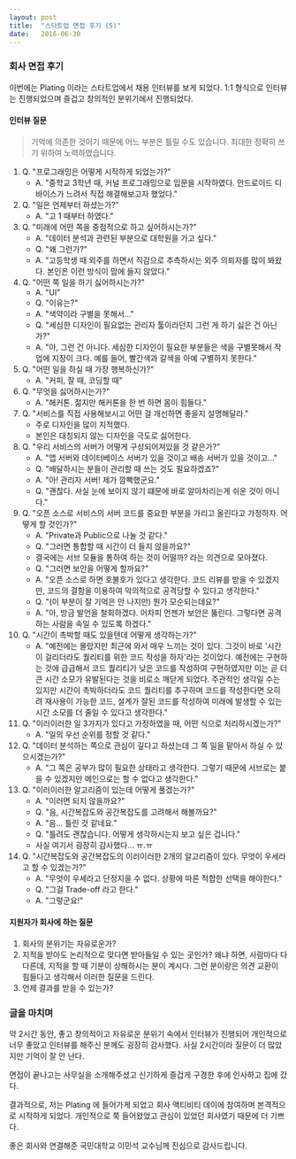 ```yaml
---
layout: post
title:  "스타트업 면접 후기 (5)"
date:   2016-06-30
---
```


### 회사 면접 후기

이번에는 Plating 이라는 스타트업에서 채용 인터뷰를 보게 되었다. 1:1 형식으로 인터뷰는 진행되었으며 즐겁고 창의적인 분위기에서 진행되었다.

#### 인터뷰 질문

> 기억에 의존한 것이기 때문에 어느 부분은 틀릴 수도 있습니다. 최대한 정확히 쓰기 위하여 노력하였습니다.

1. Q. "프로그래밍은 어떻게 시작하게 되었는가?"
	- A. "중학교 3학년 때, 커널 프로그래밍으로 입문을 시작하였다. 안드로이드 디바이스가 느려서 직접 해결해보고자 했었다."
2. Q. "일은 언제부터 하셨는가?"
	- A. "고 1 때부터 하였다."
3. Q. "미래에 어떤 쪽을 중점적으로 하고 싶어하시는가?"
	- A. "데이터 분석과 관련된 부분으로 대학원을 가고 싶다."
	- Q. "왜 그런가?"
	- A. "고등학생 때 외주를 하면서 직감으로 추측하시는 외주 의뢰자를 많이 봐왔다. 본인은 이런 방식이 맘에 들지 않았다."
4. Q. "어떤 쪽 일을 하기 싫어하시는가?"
	- A. "UI"
	- Q. "이유는?"
	- A. "색약이라 구별을 못해서..."
	- Q. "세심한 디자인이 필요없는 관리자 툴이라던지 그런 게 하기 싫은 건 아닌가?"
	- A. "아, 그런 건 아니다. 세심한 디자인이 필요한 부분들은 색을 구별못해서 작업에 지장이 크다. 예를 들어, 빨간색과 갈색을 아예 구별하지 못한다."
5. Q. "어떤 일을 하실 때 가장 행복하신가?"
	- A. "커피, 잘 때, 코딩할 때"
6. Q. "무엇을 싫어하시는가?"
	- A. "해커톤. 젊지만 해커톤을 한 번 하면 몸이 힘들다."
7. Q. "서비스를 직접 사용해보시고 어떤 걸 개선하면 좋을지 설명해달라."
	- 주로 디자인을 많이 지적했다.
	- 본인은 대칭되지 않는 디자인을 극도로 싫어한다.
8. Q. "우리 서비스의 서버가 어떻게 구성되어져있을 것 같은가?"
	- A. "앱 서버와 데이터베이스 서버가 있을 것이고 배송 서버가 있을 것이고..."
	- Q. "배달하시는 분들이 관리할 때 쓰는 것도 필요하겠죠?"
	- A. "아! 관리자 서버! 제가 깜빡했군요."
	- Q. "괜찮다. 사실 눈에 보이지 않기 떄문에 바로 알아차리는게 쉬운 것이 아니다."
9. Q. "오픈 소스로 서비스의 서버 코드를 중요한 부분을 가리고 올린다고 가정하자. 어떻게 할 것인가?"
	- A. "Private과  Public으로 나눌 것 같다."
	- Q. "그러면 통합할 때 시간이 더 들지 않을까요?"
	- 결국에는 서브 모듈을 통하여 하는 것이 어떨까? 라는 의견으로 모아졌다.
	- Q. "그러면 보안을 어떻게 할까요?"
	- A. "오픈 소스로 하면 호불호가 있다고 생각한다. 코드 리뷰를 받을 수 있겠지만, 코드의 결함을 이용하여 악의적으로 공격당할 수 있다고 생각한다."
	- Q. "(이 부분이 잘 기억은 안 나지만) 뭔가 모순되는데요?"
	- A. "아, 방금 발언을 철회하겠다. 어차피 언젠가 보안은 뚫린다. 그렇다면 공격하는 사람을 속일 수 있도록 하겠다."
10. Q. "시간이 촉박할 때도 있을텐데 어떻게 생각하는가?"
	- A. "예전에는 몰랐지만 최근에 와서 매우 느끼는 것이 있다. 그것이 바로 '시간이 걸리더라도 퀄리티를 위한 코드 작성을 하자'라는 것이었다. 예전에는 구현하는 것에 급급해서 코드 퀄리티가 낮은 코드를 작성하여 구현하였지만 이는 곧 더 큰 시간 소모가 유발된다는 것을 비로소 깨닫게 되었다. 주관적인 생각일 수는 있지만 시간이 촉박하더라도 코드 퀄리티를 추구하며 코드를 작성한다면 오히려 재사용이 가능한 코드, 설계가 잘된 코드를 작성하여 미래에 발생할 수 있는 시간 소모를 더 줄일 수 있다고 생각한다."
11. Q. "이러이러한 일 3가지가 있다고 가정하였을 때, 어떤 식으로 처리하시겠는가?"
	- A. "일의 우선 순위를 정할 것 같다."
12. Q. "데이터 분석하는 쪽으로 관심이 깊다고 하셨는데 그 쪽 일을 맡아서 하실 수 있으시겠는가?"
	- A. "그 쪽은 공부가 많이 필요한 상태라고 생각한다. 그렇기 때문에 서브로는 붙을 수 있겠지만 메인으로는 할 수 없다고 생각한다."
13. Q. "이러이러한 알고리즘이 있는데 어떻게 풀겠는가?"
	- A. "이러면 되지 않을까요?"
	- Q. "음, 시간복잡도와 공간복잡도를 고려해서 해볼까요?"
	- A. "음... 틀린 것 같네요."
	- Q. "틀려도 괜찮습니다. 어떻게 생각하시는지 보고 싶은 겁니다."
	- 사실 여기서 굉장히 감사했다... ㅠ.ㅠ
14. Q. "시간복잡도와 공간복잡도의 이러이러한 2개의 알고리즘이 있다. 무엇이 우세라고 할 수 있겠는가?"
	- A. "무엇이 우세라고 단정지을 수 없다. 상황에 따른 적합한 선택을 해야한다."
	- Q. "그걸 Trade-off 라고 한다."
	- A. "그렇군요!"

#### 지원자가 회사에 하는 질문

1. 회사의 분위기는 자유로운가?
2. 지적을 받아도 논리적으로 맞다면 받아들일 수 있는 곳인가? 왜냐 하면, 사람마다 다 다른데, 지적을 할 때 기분이 상해하시는 분이 계시다. 그런 분이랑은 의견 교환이 힘들다고 생각해서 이러한 질문을 드린다.
3. 언제 결과를 받을 수 있는가?

### 글을 마치며

약 2시간 동안, 좋고 창의적이고 자유로운 분위기 속에서 인터뷰가 진행되어 개인적으로 너무 좋았고 인터뷰를 해주신 분께도 굉장히 감사했다. 사실 2시간이라 질문이 더 많았지만 기억이 잘 안 난다.

면접이 끝나고는 사무실을 소개해주셨고 신기하게 즐겁게 구경한 후에 인사하고 집에 갔다.

결과적으로, 저는 Plating 에 들어가게 되었고 회사 액티비티 데이에 참여하며 본격적으로 시작하게 되었다. 개인적으로 쭉 들어왔었고 관심이 있었던 회사였기 때문에 더 기쁘다.

좋은 회사와 연결해준 국민대학교 이민석 교수님께 진심으로 감사드립니다.